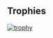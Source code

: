 ## Trophies

[![trophy](https://github-profile-trophy.vercel.app/?username={username})](https://github.com/ryo-ma/github-profile-trophy)
